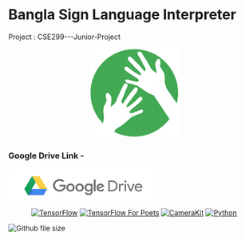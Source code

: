 # Bangla Sign Language Interpreter 
Project : CSE299---Junior-Project
<p align="center">
    <a href="https://github.com/niyazed/Bangla_SignLanguage-CSE299" target="_blank">
        <img alt='Bangla Sign Language' src='repo/bsl-180.png' />
    </a>
    <br>
    <h3>Google Drive Link -</h3>
    <a  href="https://drive.google.com/file/d/1uGpZy1fZyF2xbpuoV6j05MuW0A5SLqpd/view" target="_blank">
        <img alt='Google Drive' src='repo/google-drive.png'/>
    </a>
</p>

<p align="center">
    <a href="https://www.tensorflow.org/get_started"><img src="https://img.shields.io/badge/TensorFlow-v1.7.0-orange.svg?longCache=true&style=flat-square" alt="TensorFlow"></a>
    <a href="https://codelabs.developers.google.com/codelabs/tensorflow-for-poets/#0"><img src="https://img.shields.io/badge/CodeLab-tof-blue.svg?longCache=true&style=flat-square" alt="TensorFlow For Poets"></a>
    <a href="https://docs.camerakit.website/#/"><img src="https://img.shields.io/badge/CameraKit-v0.13.1-red.svg?longCache=true&style=flat-square" alt="CameraKit"></a>
    <a href="https://www.python.org/downloads/release/python-360/"><img src="https://img.shields.io/badge/python-v3.6-brightgreen.svg?longCache=true&style=flat-square" alt="Python"></a>
    
    
![Github file size](https://img.shields.io/github/size/webcaetano/craft/build/phaser-craft.min.js.svg?style=flat-square)

    
       
</p>

